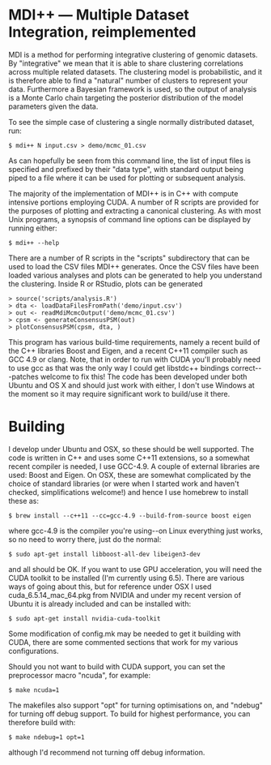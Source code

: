 # MDI++ — Multiple Dataset Integration, reimplemented #

MDI is a method for performing integrative clustering of genomic
datasets.  By "integrative" we mean that it is able to share
clustering correlations across multiple related datasets.  The
clustering model is probabilistic, and it is therefore able to find a
"natural" number of clusters to represent your data.  Furthermore a
Bayesian framework is used, so the output of analysis is a Monte Carlo
chain targeting the posterior distribution of the model parameters
given the data.

To see the simple case of clustering a single normally distributed
dataset, run:

    $ mdi++ N input.csv > demo/mcmc_01.csv

As can hopefully be seen from this command line, the list of input
files is specified and prefixed by their "data type", with standard
output being piped to a file where it can be used for plotting or
subsequent analysis.

The majority of the implementation of MDI++ is in C++ with compute
intensive portions employing CUDA.  A number of R scripts are provided
for the purposes of plotting and extracting a canonical clustering.
As with most Unix programs, a synopsis of command line options can be
displayed by running either:

    $ mdi++ --help

There are a number of R scripts in the "scripts" subdirectory that can
be used to load the CSV files MDI++ generates.  Once the CSV files
have been loaded various analyses and plots can be generated to help
you understand the clustering.  Inside R or RStudio, plots can be
generated

    > source('scripts/analysis.R')
    > dta <- loadDataFilesFromPath('demo/input.csv')
    > out <- readMdiMcmcOutput('demo/mcmc_01.csv')
    > cpsm <- generateConsensusPSM(out)
    > plotConsensusPSM(cpsm, dta, )

This program has various build-time requirements, namely a recent
build of the C++ libraries Boost and Eigen, and a recent C++11
compiler such as GCC 4.9 or clang.  Note, that in order to run with
CUDA you'll probably need to use gcc as that was the only way I could
get libstdc++ bindings correct---patches welcome to fix this!  The
code has been developed under both Ubuntu and OS X and should just
work with either, I don't use Windows at the moment so it may require
significant work to build/use it there.

# Building #

I develop under Ubuntu and OSX, so these should be well supported.
The code is written in C++ and uses some C++11 extensions, so a
somewhat recent compiler is needed, I use GCC-4.9.  A couple of
external libraries are used: Boost and Eigen.  On OSX, these are
somewhat complicated by the choice of standard libraries (or were when
I started work and haven't checked, simplifications welcome!) and
hence I use homebrew to install these as:

    $ brew install --c++11 --cc=gcc-4.9 --build-from-source boost eigen

where gcc-4.9 is the compiler you're using--on Linux everything just
works, so no need to worry there, just do the normal:

    $ sudo apt-get install libboost-all-dev libeigen3-dev

and all should be OK.  If you want to use GPU acceleration, you will
need the CUDA toolkit to be installed (I'm currently using 6.5).
There are various ways of going about this, but for reference under
OSX I used cuda_6.5.14_mac_64.pkg from NVIDIA and under my recent
version of Ubuntu it is already included and can be installed with:

    $ sudo apt-get install nvidia-cuda-toolkit

Some modification of config.mk may be needed to get it building with
CUDA, there are some commented sections that work for my various
configurations.

Should you not want to build with CUDA support, you can set the
preprocessor macro "ncuda", for example:

    $ make ncuda=1

The makefiles also support "opt" for turning optimisations on, and
"ndebug" for turning off debug support.  To build for highest
performance, you can therefore build with:

    $ make ndebug=1 opt=1

although I'd recommend not turning off debug information.

